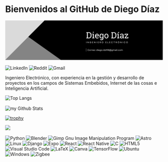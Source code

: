 #  Bienvenidos al GitHub de Diego Díaz 
![alt text](image.png)

![LinkedIn](https://img.shields.io/badge/linkedin-%230077B5.svg?style=for-the-badge&logo=linkedin&logoColor=white")
![Reddit](https://img.shields.io/badge/Reddit-FF4500?style=for-the-badge&logo=reddit&logoColor=white)
![Gmail](https://img.shields.io/badge/Gmail-D14836?style=for-the-badge&logo=gmail&logoColor=white)

 Ingeniero Electrónico, con experiencia en la
 gestión y desarrollo de proyectos en los campos de
 Sistemas Embebidos, Internet de las cosas e Inteligencia
 Artificial. 



 ![Top Langs](https://github-readme-stats.vercel.app/api/top-langs/?username=DiegoDiazD98&layout=compact)
 
 <img align="center" src="https://github-readme-stats.vercel.app/api?username=DiegoDiazD98&include_all_commits=true&count_private=true&show_icons=true&line_height=20&title_color=2B5BBD&icon_color=1124BB&text_color=A1A1A1&bg_color=0,000000,130F40" alt="my Github Stats"/>


[![trophy](https://github-profile-trophy.vercel.app/?username=DiegoDiazD98-ma&theme=onedark)](https://github.com/ryo-ma/github-profile-trophy)

 <img src=https://media1.giphy.com/media/v1.Y2lkPTc5MGI3NjExNzl3aHdkYWNhbTZmczg3cnV6bTc3YmF5b2RmaTJxdGxiZWsybDRmaSZlcD12MV9pbnRlcm5hbF9naWZfYnlfaWQmY3Q9cw/Oa3S5LO0XWZCMBZ3Fe/giphy.gif width=10/>


![Python](https://img.shields.io/badge/python-3670A0?style=for-the-badge&logo=python&logoColor=ffdd54)
![Blender](https://img.shields.io/badge/blender-%23F5792A.svg?style=for-the-badge&logo=blender&logoColor=white)
	![Gimp Gnu Image Manipulation Program](https://img.shields.io/badge/Gimp-657D8B?style=for-the-badge&logo=gimp&logoColor=FFFFFF)
    ![Astro](https://img.shields.io/badge/astro-%232C2052.svg?style=for-the-badge&logo=astro&logoColor=white)
    ![Linux](https://img.shields.io/badge/Linux-FCC624?style=for-the-badge&logo=linux&logoColor=black)
    	![Django](https://img.shields.io/badge/django-%23092E20.svg?style=for-the-badge&logo=django&logoColor=white)
        ![Expo](https://img.shields.io/badge/expo-1C1E24?style=for-the-badge&logo=expo&logoColor=#D04A37)
        ![React](https://img.shields.io/badge/react-%2320232a.svg?style=for-the-badge&logo=react&logoColor=%2361DAFB)
        ![React Native](https://img.shields.io/badge/react_native-%2320232a.svg?style=for-the-badge&logo=react&logoColor=%2361DAFB)
        ![C](https://img.shields.io/badge/c-%2300599C.svg?style=for-the-badge&logo=c&logoColor=white)
        ![HTML5](https://img.shields.io/badge/html5-%23E34F26.svg?style=for-the-badge&logo=html5&logoColor=white)
        ![Visual Studio Code](https://img.shields.io/badge/Visual%20Studio%20Code-0078d7.svg?style=for-the-badge&logo=visual-studio-code&logoColor=white)
        ![LaTeX](https://img.shields.io/badge/latex-%23008080.svg?style=for-the-badge&logo=latex&logoColor=white)
        ![Canva](https://img.shields.io/badge/Canva-%2300C4CC.svg?style=for-the-badge&logo=Canva&logoColor=white)
        ![TensorFlow](https://img.shields.io/badge/TensorFlow-%23FF6F00.svg?style=for-the-badge&logo=TensorFlow&logoColor=white)
        ![Ubuntu](https://img.shields.io/badge/Ubuntu-E95420?style=for-the-badge&logo=ubuntu&logoColor=white)
        ![Windows](https://img.shields.io/badge/Windows-0078D6?style=for-the-badge&logo=windows&logoColor=white)
        ![Zigbee](https://img.shields.io/badge/zigbee-%23EB0443.svg?style=for-the-badge&logo=zigbee&logoColor=white)
        




<!--
**DiegoDiazD98/DiegoDiazD98** is a ✨ _special_ ✨ repository because its `README.md` (this file) appears on your GitHub profile. 

https://github.com/Ileriayo/markdown-badges
https://github.com/CondorCoders/github-readme-profile?tab=readme-ov-file
https://www.youtube.com/watch?v=btlEy8nGOrY&t=243s
Here are some ideas to get you started:

- 🔭 I’m currently working on ...
- 🌱 I’m currently learning ...
- 👯 I’m looking to collaborate on ...
- 🤔 I’m looking for help with ...
- 💬 Ask me about ...
- 📫 How to reach me: ...
- 😄 Pronouns: ...
- ⚡ Fun fact: ...
-->
